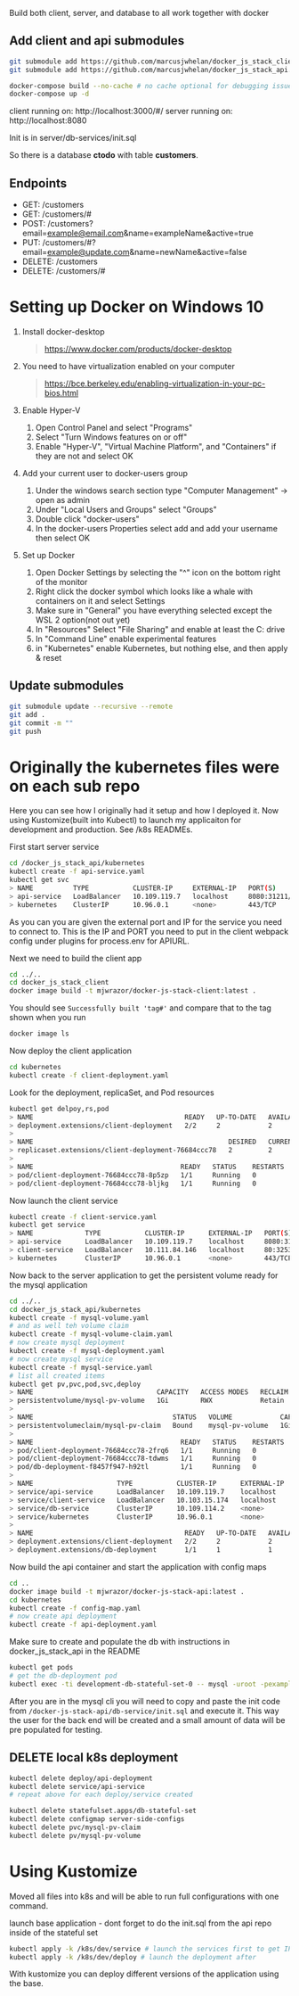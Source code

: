 Build both client, server, and database to all work together with docker

## Add client and api submodules
```bash
git submodule add https://github.com/marcusjwhelan/docker_js_stack_client.git
git submodule add https://github.com/marcusjwhelan/docker_js_stack_api.git   
```


```bash
docker-compose build --no-cache # no cache optional for debugging issues
docker-compose up -d
```

client running on: http://localhost:3000/#/
server running on: http://localhost:8080

Init is in server/db-services/init.sql

So there is a database **ctodo** with table **customers**.

## Endpoints

* GET: /customers
* GET: /customers/#
* POST: /customers?email=example@email.com&name=exampleName&active=true
* PUT: /customers/#?email=example@update.com&name=newName&active=false
* DELETE: /customers
* DELETE: /customers/#


# Setting up Docker on Windows 10

1. Install docker-desktop
    > https://www.docker.com/products/docker-desktop

2. You need to have virtualization enabled on your computer
    > https://bce.berkeley.edu/enabling-virtualization-in-your-pc-bios.html

3. Enable Hyper-V 
    1. Open Control Panel and select "Programs"
    2. Select "Turn Windows features on or off"
    3. Enable "Hyper-V", "Virtual Machine Platform", and "Containers" if they are not and select OK

4. Add your current user to docker-users group
    1. Under the windows search section type "Computer Management" -> open as admin
    2. Under "Local Users and Groups" select "Groups"
    3. Double click "docker-users"
    3. In the docker-users Properties select add and add your username then select OK

5. Set up Docker
    1. Open Docker Settings by selecting the "^" icon on the bottom right of the monitor
    2. Right click the docker symbol which looks like a whale with containers on it and select Settings
    3. Make sure in "General" you have everything selected except the WSL 2 option(not out yet)
    4. In "Resources" Select "File Sharing" and enable at least the C: drive
    5. In "Command Line" enable experimental features
    6. in "Kubernetes" enable Kubernetes, but nothing else, and then apply & reset

## Update submodules
```bash
git submodule update --recursive --remote
git add .
git commit -m ""
git push
```


# Originally the kubernetes files were on each sub repo
Here you can see how I originally had it setup and how I deployed it. 
Now using Kustomize(built into Kubectl) to launch my applicaiton for development and production. See /k8s READMEs.

First start server service
```bash
cd /docker_js_stack_api/kubernetes
kubectl create -f api-service.yaml
kubectl get svc
> NAME          TYPE           CLUSTER-IP     EXTERNAL-IP   PORT(S)          AGE
> api-service   LoadBalancer   10.109.119.7   localhost     8080:31211/TCP   10s
> kubernetes    ClusterIP      10.96.0.1      <none>        443/TCP          10d
```
As you can you are given the external port and IP for the service you need to connect to.
This is the IP and PORT you need to put in the client webpack config under plugins for process.env for APIURL.

Next we need to build the client app
```bash
cd ../..
cd docker_js_stack_client
docker image build -t mjwrazor/docker-js-stack-client:latest .
```
You should see `Successfully built 'tag#'` and compare that to the tag shown when you run
```bash
docker image ls
```

Now deploy the client application
```bash
cd kubernetes
kubectl create -f client-deployment.yaml
```
Look for the deployment, replicaSet, and Pod resources
```bash
kubectl get delpoy,rs,pod
> NAME                                      READY   UP-TO-DATE   AVAILABLE   AGE
> deployment.extensions/client-deployment   2/2     2            2           64s
>
> NAME                                                 DESIRED   CURRENT   READY   AGE
> replicaset.extensions/client-deployment-76684ccc78   2         2         2       64s
>
> NAME                                     READY   STATUS    RESTARTS   AGE
> pod/client-deployment-76684ccc78-8p5zp   1/1     Running   0          63s
> pod/client-deployment-76684ccc78-bljkg   1/1     Running   0          63s
```
Now launch the client service
```bash
kubectl create -f client-service.yaml
kubectl get service
> NAME             TYPE           CLUSTER-IP      EXTERNAL-IP   PORT(S)          AGE
> api-service      LoadBalancer   10.109.119.7    localhost     8080:31211/TCP   27m
> client-service   LoadBalancer   10.111.84.146   localhost     80:32539/TCP     5s
> kubernetes       ClusterIP      10.96.0.1       <none>        443/TCP          10d
```
Now back to the server application to get the persistent volume ready for the mysql application
```bash
cd ../..
cd docker_js_stack_api/kubernetes
kubectl create -f mysql-volume.yaml
# and as well teh volume claim
kubectl create -f mysql-volume-claim.yaml
# now create mysql deployment
kubectl create -f mysql-deployment.yaml
# now create mysql service
kubectl create -f mysql-service.yaml
# list all created items
kubectl get pv,pvc,pod,svc,deploy
> NAME                               CAPACITY   ACCESS MODES   RECLAIM POLICY   STATUS   CLAIM                    STORAGECLASS   REASON   AGE
> persistentvolume/mysql-pv-volume   1Gi        RWX            Retain           Bound    default/mysql-pv-claim   manual                  17m
>
> NAME                                   STATUS   VOLUME            CAPACITY   ACCESS MODES   STORAGECLASS   AGE
> persistentvolumeclaim/mysql-pv-claim   Bound    mysql-pv-volume   1Gi        RWX            manual         15m
>
> NAME                                     READY   STATUS    RESTARTS   AGE
> pod/client-deployment-76684ccc78-2frq6   1/1     Running   0          27m
> pod/client-deployment-76684ccc78-tdwms   1/1     Running   0          27m
> pod/db-deployment-f8457f947-h92tl        1/1     Running   0          3m36s
>
> NAME                     TYPE           CLUSTER-IP      EXTERNAL-IP   PORT(S)          AGE
> service/api-service      LoadBalancer   10.109.119.7    localhost     8080:31211/TCP   73m
> service/client-service   LoadBalancer   10.103.15.174   localhost     80:30399/TCP     25m
> service/db-service       ClusterIP      10.109.114.2    <none>        3306/TCP         5s
> service/kubernetes       ClusterIP      10.96.0.1       <none>        443/TCP          10d
>
> NAME                                      READY   UP-TO-DATE   AVAILABLE   AGE
> deployment.extensions/client-deployment   2/2     2            2           27m
> deployment.extensions/db-deployment       1/1     1            1           3m36s
```
Now build the api container and start the application with config maps
```bash
cd ..
docker image build -t mjwrazor/docker-js-stack-api:latest .
cd kubernetes
kubectl create -f config-map.yaml
# now create api deployment
kubectl create -f api-deployment.yaml
```

Make sure to create and populate the db with instructions in docker_js_stack_api in the README
```bash
kubectl get pods
# get the db-deployment pod
kubectl exec -ti development-db-stateful-set-0 -- mysql -uroot -pexample
```
After you are in the mysql cli you will need to copy and paste the init code from `/docker-js-stack-api/db-service/init.sql` and execute it. This way the user for the back end will be created and a small amount of data will be pre populated for testing. 

## DELETE local k8s deployment
```bash
kubectl delete deploy/api-deployment
kubectl delete service/api-service
# repeat above for each deploy/service created

kubectl delete statefulset.apps/db-stateful-set
kubectl delete configmap server-side-configs
kubectl delete pvc/mysql-pv-claim
kubectl delete pv/mysql-pv-volume
```



# Using Kustomize

Moved all files into k8s and will be able to run full configurations with one command.

launch base application - dont forget to do the init.sql from the api repo inside of the stateful set
```bash
kubectl apply -k /k8s/dev/service # launch the services first to get IP addresses - more useful in production really
kubectl apply -k /k8s/dev/deploy # launch the deployment after
```
With kustomize you can deploy different versions of the application using the base. 
